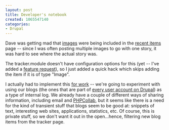 ```yaml
--- 
layout: post
title: Developer's notebook
created: 1065547140
categories: 
- Drupal
---
```

Dave was getting mad that <a href="http://www.bmannconsulting.com/image">images</a> were being included in the <a href="http://www.bmannconsulting.com/tracker">recent items</a> page -- since I was often posting multiple images to go with one story, it was hard to see where the actual story was.

The tracker.module doesn't have configuration options for this (yet -- I've added a <a href="http://drupal.org/node/view/3532">feature request</a>), so I just added a quick hack which skips adding the item if it is of type "Image".
<!--break-->
I actually had to implement this <a href="http://www.phenomenalsolutions.com">for work</a> -- we're going to experiment with using our blogs (the ones that are part of <a href="http://www.bmannconsulting.com/node/add/blog" title="Create your own blog entry">every user account on Drupal</a>) as a type of internal log. We already have a couple of different ways of sharing information, including email and <a href="http://www.phpcollab.com">PHPCollab</a>, but it seems like there is a need for the kind of transient stuff that blogs seem to be good at: snippets of text, interesting web sites, applications, statistics, etc. Of course, this is private stuff, so we don't want it out in the open...hence, filtering new blog items from the tracker page.
